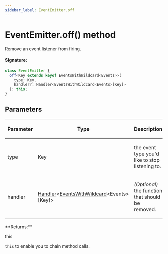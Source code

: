 ```yaml
---
sidebar_label: EventEmitter.off
---
```


# EventEmitter.off() method

Remove an event listener from firing.

#### Signature:

```typescript
class EventEmitter {
  off<Key extends keyof EventsWithWildcard<Events>>(
    type: Key,
    handler?: Handler<EventsWithWildcard<Events>[Key]>
  ): this;
}
```

## Parameters

<table><thead><tr><th>

Parameter

</th><th>

Type

</th><th>

Description

</th></tr></thead>
<tbody><tr><td>

type

</td><td>

Key

</td><td>

the event type you'd like to stop listening to.

</td></tr>
<tr><td>

handler

</td><td>

[Handler](./puppeteer.handler.md)&lt;[EventsWithWildcard](./puppeteer.eventswithwildcard.md)&lt;Events&gt;\[Key\]&gt;

</td><td>

_(Optional)_ the function that should be removed.

</td></tr>
</tbody></table>
**Returns:**

this

`this` to enable you to chain method calls.

